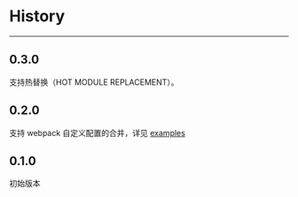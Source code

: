 # History

---

## 0.3.0

支持热替换（HOT MODULE REPLACEMENT）。

## 0.2.0

支持 webpack 自定义配置的合并，详见 [examples](./examples/customize-with-reactcss)

## 0.1.0

初始版本

